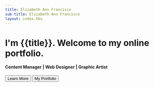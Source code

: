 ```yaml
---
title: Elizabeth Ann Francisco
sub-title: Elizabeth Ann Francisco
layout: index.hbs
---
```

<div class="container m-auto p-3 h-75 bg-white text-center h-100">
    <h1>I'm {{title}}. Welcome to my online portfolio.</h1>
    <h4>Content Manager | Web Designer | Graphic Artist</h4>
    <button class="btn btn-info">Learn More</button>
    <button class="btn btn-info">My Portfolio</button>
</div>